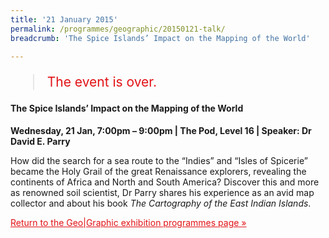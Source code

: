 ```yaml
---
title: '21 January 2015'
permalink: /programmes/geographic/20150121-talk/
breadcrumb: 'The Spice Islands’ Impact on the Mapping of the World'

---
```



<blockquote style="color: #E21216; font-size: 150%;">The event is over.</blockquote>

#### The Spice Islands’ Impact on the Mapping of the World

__Wednesday, 21 Jan, 7:00pm – 9:00pm &#124; The Pod, Level 16 &#124; Speaker: Dr David E. Parry__

How did the search for a sea route to the “Indies” and “Isles of Spicerie” became the Holy Grail of the great Renaissance explorers, revealing the continents of Africa and North and South America? Discover this and more as renowned soil scientist, Dr Parry shares his experience as an avid map collector and about his book _The Cartography of the East Indian Islands_.

<a href="/exhibitions/past-exhibitions/geographic/programmes/" style="color:#E21216;">Return to the Geo&#124;Graphic exhibition programmes page &#187;</a>